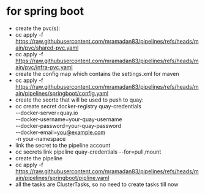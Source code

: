 # for spring boot
- create the pvc(s):
- oc apply -f https://raw.githubusercontent.com/mramadan83/pipelines/refs/heads/main/pvc/shared-pvc.yaml
- oc apply -f https://raw.githubusercontent.com/mramadan83/pipelines/refs/heads/main/pvc/infra-pvc.yaml
- create the config map which contains the settings.xml for maven
- oc apply -f https://raw.githubusercontent.com/mramadan83/pipelines/refs/heads/main/pipelines/springboot/config.yaml
- create the secrte that will be used to push to quay:
- oc create secret docker-registry quay-credentials \
  --docker-server=quay.io \
  --docker-username=your-quay-username \
  --docker-password=your-quay-password \
  --docker-email=you@example.com \
  -n your-namespace
- link the secret to  the pipeline account
- oc secrets link pipeline quay-credentials --for=pull,mount
- create the pipeline
- oc apply -f https://raw.githubusercontent.com/mramadan83/pipelines/refs/heads/main/pipelines/springboot/pipline.yaml
- all the tasks are ClusterTasks, so no need to create tasks till now 
